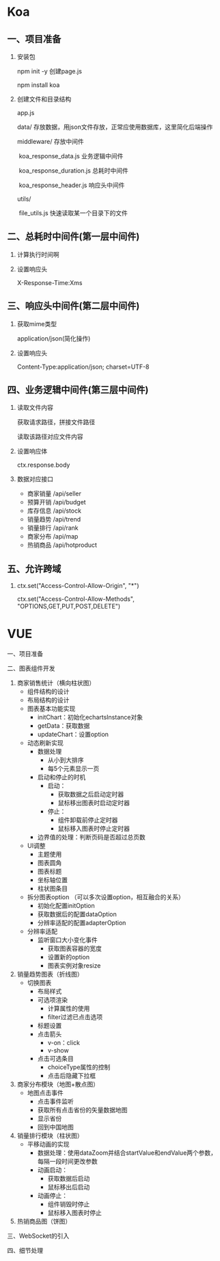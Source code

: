 # Koa

## 一、项目准备

1. 安装包

   npm init -y 创建page.js

   npm install koa

2. 创建文件和目录结构

   app.js

   data/										 存放数据，用json文件存放，正常应使用数据库，这里简化后端操作

   middleware/							 存放中间件

   ​	koa_response_data.js			业务逻辑中间件

   ​	koa_response_duration.js	 总耗时中间件

   ​	koa_response_header.js		响应头中间件

   utils/

   ​	file_utils.js							  快速读取某一个目录下的文件

## 二、总耗时中间件(第一层中间件)

1. 计算执行时间啊

2. 设置响应头

   X-Response-Time:Xms

## 三、响应头中间件(第二层中间件)

1. 获取mime类型

   application/json(简化操作)

2. 设置响应头

   Content-Type:application/json; charset=UTF-8

## 四、业务逻辑中间件(第三层中间件)

1. 读取文件内容

   获取请求路径，拼接文件路径

   读取该路径对应文件内容

2. 设置响应体

   ctx.response.body

3. 数据对应接口

   * 商家销量 /api/seller
   * 预算开销 /api/budget
   * 库存信息 /api/stock
   * 销量趋势 /api/trend
   * 销量排行 /api/rank
   * 商家分布 /api/map
   * 热销商品 /api/hotproduct

## 五、允许跨域

1.  ctx.set("Access-Control-Allow-Origin", "*")

    ctx.set("Access-Control-Allow-Methods", "OPTIONS,GET,PUT,POST,DELETE")



# VUE

一、项目准备

二、图表组件开发

1. 商家销售统计（横向柱状图）
   * 组件结构的设计
   * 布局结构的设计
   * 图表基本功能实现
     * initChart：初始化echartsInstance对象
     * getData：获取数据
     * updateChart：设置option
   * 动态刷新实现
     * 数据处理
       * 从小到大排序
       * 每5个元素显示一页
     * 启动和停止的时机
       * 启动：
         * 获取数据之后启动定时器
         * 鼠标移出图表时启动定时器
       * 停止：
         * 组件卸载前停止定时器
         * 鼠标移入图表时停止定时器
     * 边界值的处理：判断页码是否超过总页数
   * UI调整
     * 主题使用
     * 图表圆角
     * 图表标题
     * 坐标轴位置
     * 柱状图条目
   * 拆分图表option （可以多次设置option，相互融合的关系）
     * 初始化配置initOption
     * 获取数据后的配置dataOption
     * 分辨率适配的配置adapterOption
   * 分辨率适配
     * 监听窗口大小变化事件
       * 获取图表容器的宽度
       * 设置新的option
       * 图表实例对象resize
2. 销量趋势图表（折线图）
   * 切换图表
     * 布局样式
     * 可选项渲染
       * 计算属性的使用
       * filter过滤已点击选项
     * 标题设置
     * 点击箭头
       * v-on：click
       * v-show
     * 点击可选条目
       * choiceType属性的控制
       * 点击后隐藏下拉框
3. 商家分布模块（地图+散点图）
   * 地图点击事件
     * 点击事件监听
     * 获取所有点击省份的矢量数据地图
     * 显示省份
     * 回到中国地图
4. 销量排行模块（柱状图）
   * 平移动画的实现
     * 数据处理：使用dataZoom并结合startValue和endValue两个参数，每隔一段时间更改参数
     * 动画启动：
       * 获取数据后启动
       * 鼠标移出后启动
     * 动画停止：
       * 组件销毁时停止
       * 鼠标移入图表时停止
5. 热销商品图（饼图）

三、WebSocket的引入

四、细节处理